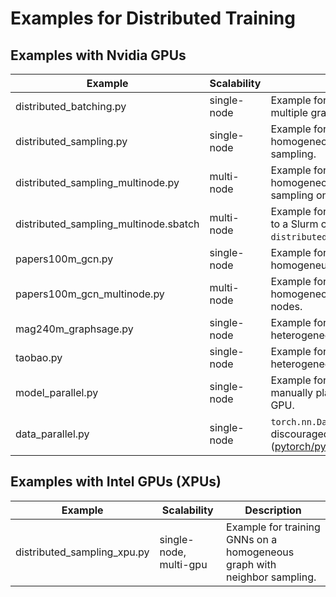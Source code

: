 # Examples for Distributed Training

## Examples with Nvidia GPUs

| Example                               | Scalability | Description                                                                                                                                                       |
| ------------------------------------- | ----------- | ----------------------------------------------------------------------------------------------------------------------------------------------------------------- |
| distributed_batching.py               | single-node | Example for training GNNs on multiple graphs.                                                                                                                     |
| distributed_sampling.py               | single-node | Example for training GNNs on a homogeneous graph with neighbor sampling.                                                                                          |
| distributed_sampling_multinode.py     | multi-node  | Example for training GNNs on a homogeneous graph with neighbor sampling on multiple nodes.                                                                        |
| distributed_sampling_multinode.sbatch | multi-node  | Example for submitting a training job to a Slurm cluster using `distributed_sampling_multi_node.py`.                                                              |
| papers100m_gcn.py                     | single-node | Example for training GNNs on a homogeneuos graph.                                                                                                                 |
| papers100m_gcn_multinode.py           | multi-node  | Example for training GNNs on a homogeneous graph on multiple nodes.                                                                                               |
| mag240m_graphsage.py                  | single-node | Example for training GNNs on a heterogeneous graph.                                                                                                               |
| taobao.py                             | single-node | Example for training GNNs on a heterogeneous graph.                                                                                                               |
| model_parallel.py                     | single-node | Example for model parallelism by manually placing layers on each GPU.                                                                                             |
| data_parallel.py                      | single-node | `torch.nn.DataParallel` is discouraged ([pytorch/pytorch#65936](https://github.com/pytorch/pytorch/issues/65936)). |

## Examples with Intel GPUs (XPUs)

| Example                     | Scalability            | Description                                                              |
| --------------------------- | ---------------------- | ------------------------------------------------------------------------ |
| distributed_sampling_xpu.py | single-node, multi-gpu | Example for training GNNs on a homogeneous graph with neighbor sampling. |
